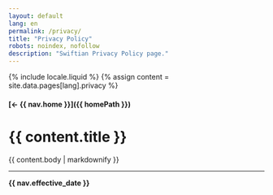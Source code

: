 ```yaml
---
layout: default
lang: en
permalink: /privacy/
title: "Privacy Policy"
robots: noindex, nofollow
description: "Swiftian Privacy Policy page."
---
```


{% include locale.liquid %}
{% assign content = site.data.pages[lang].privacy %}

#### [← {{ nav.home }}]({{ homePath }})

# {{ content.title }}

{{ content.body | markdownify }}

---

**{{ nav.effective_date }}**
